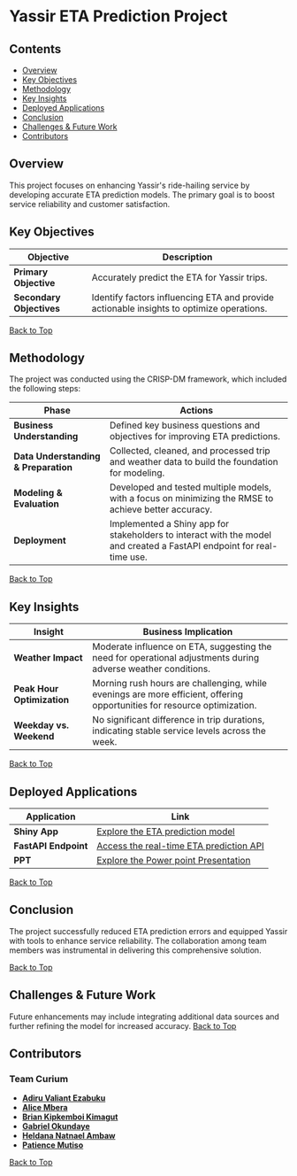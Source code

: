 # **Yassir ETA Prediction Project**

## **Contents**
- [Overview](#overview)
- [Key Objectives](#key-objectives)
- [Methodology](#methodology)
- [Key Insights](#key-insights)
- [Deployed Applications](#deployed-applications)
- [Conclusion](#conclusion)
- [Challenges & Future Work](#challenges--future-work)
- [Contributors](#contributors)

## **Overview**
This project focuses on enhancing Yassir's ride-hailing service by developing accurate ETA prediction models. The primary goal is to boost service reliability and customer satisfaction.

## **Key Objectives**
| **Objective**          | **Description**                                                                                 |
|------------------------|-------------------------------------------------------------------------------------------------|
| **Primary Objective**  | Accurately predict the ETA for Yassir trips.                                                    |
| **Secondary Objectives** | Identify factors influencing ETA and provide actionable insights to optimize operations.       |

[Back to Top](#contents)
## **Methodology**
The project was conducted using the CRISP-DM framework, which included the following steps:

| **Phase**               | **Actions**                                                                                                          |
|-------------------------|----------------------------------------------------------------------------------------------------------------------|
| **Business Understanding** | Defined key business questions and objectives for improving ETA predictions.                                       |
| **Data Understanding & Preparation** | Collected, cleaned, and processed trip and weather data to build the foundation for modeling.             |
| **Modeling & Evaluation** | Developed and tested multiple models, with a focus on minimizing the RMSE to achieve better accuracy.               |
| **Deployment**          | Implemented a Shiny app for stakeholders to interact with the model and created a FastAPI endpoint for real-time use. |
[Back to Top](#contents)

## **Key Insights**
| **Insight**                | **Business Implication**                                                                                         |
|----------------------------|------------------------------------------------------------------------------------------------------------------|
| **Weather Impact**         | Moderate influence on ETA, suggesting the need for operational adjustments during adverse weather conditions.     |
| **Peak Hour Optimization** | Morning rush hours are challenging, while evenings are more efficient, offering opportunities for resource optimization. |
| **Weekday vs. Weekend**    | No significant difference in trip durations, indicating stable service levels across the week.                   |
[Back to Top](#contents)
## **Deployed Applications**
| **Application**             | **Link**                                                                                      |
|-----------------------------|-----------------------------------------------------------------------------------------------|
| **Shiny App**               | [Explore the ETA prediction model](https://gabcares.shinyapps.io/yassir-eta-data-app/)                                                         |
| **FastAPI Endpoint**        | [Access the real-time ETA prediction API](https://gabcares-yassir-eta-api.hf.space/docs#)                                                  |
| **PPT**                     | [Explore the Power point Presentation](https://docs.google.com/presentation/d/1dKp1sghDkOCPVEUjkra9g7GTysDCBnvZTBy4h6lZK3A/edit?usp=sharing)
[Back to Top](#contents)

## **Conclusion**   
The project successfully reduced ETA prediction errors and equipped Yassir with tools to enhance service reliability. The collaboration among team members was instrumental in delivering this comprehensive solution.

[Back to Top](#contents)

## **Challenges & Future Work**
Future enhancements may include integrating additional data sources and further refining the model for increased accuracy.
[Back to Top](#contents)
## Contributors
### **Team Curium**
- [**Adiru Valiant Ezabuku**](https://github.com/valiantezabuku)
- [**Alice Mbera**](https://github.com/alicembera)
- [**Brian Kipkemboi Kimagut**](https://github.com/Kimagut)
- [**Gabriel Okundaye**](https://github.com/D0nG4667)
- [**Heldana Natnael Ambaw**](https://github.com/heldana30)
- [**Patience Mutiso**](https://github.com/MumoMutiso)

[Back to Top](#contents)
